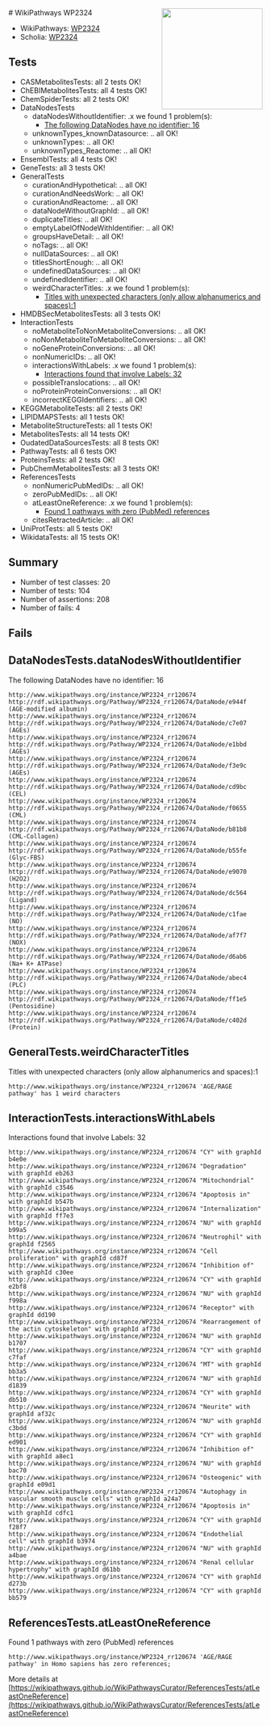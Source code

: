 <img style="float: right; width: 200px" src="https://upload.wikimedia.org/wikipedia/commons/thumb/8/83/Wplogo_with_text_500.png/640px-Wplogo_with_text_500.png" />
# WikiPathways WP2324

* WikiPathways: [WP2324](https://wikipathways.org/pathways/WP2324)
* Scholia: [WP2324](https://scholia.toolforge.org/wikipathways/WP2324)
## Tests
* CASMetabolitesTests: all 2 tests OK!
* ChEBIMetabolitesTests: all 4 tests OK!
* ChemSpiderTests: all 2 tests OK!
* DataNodesTests
    * dataNodesWithoutIdentifier: .x we found 1 problem(s):
        * [The following DataNodes have no identifier: 16](#8792c496)
    * unknownTypes_knownDatasource: .. all OK!
    * unknownTypes: .. all OK!
    * unknownTypes_Reactome: .. all OK!
* EnsemblTests: all 4 tests OK!
* GeneTests: all 3 tests OK!
* GeneralTests
    * curationAndHypothetical: .. all OK!
    * curationAndNeedsWork: .. all OK!
    * curationAndReactome: .. all OK!
    * dataNodeWithoutGraphId: .. all OK!
    * duplicateTitles: .. all OK!
    * emptyLabelOfNodeWithIdentifier: .. all OK!
    * groupsHaveDetail: .. all OK!
    * noTags: .. all OK!
    * nullDataSources: .. all OK!
    * titlesShortEnough: .. all OK!
    * undefinedDataSources: .. all OK!
    * undefinedIdentifier: .. all OK!
    * weirdCharacterTitles: .x we found 1 problem(s):
        * [Titles with unexpected characters (only allow alphanumerics and spaces):1](#fda87b3f)
* HMDBSecMetabolitesTests: all 3 tests OK!
* InteractionTests
    * noMetaboliteToNonMetaboliteConversions: .. all OK!
    * noNonMetaboliteToMetaboliteConversions: .. all OK!
    * noGeneProteinConversions: .. all OK!
    * nonNumericIDs: .. all OK!
    * interactionsWithLabels: .x we found 1 problem(s):
        * [Interactions found that involve Labels: 32](#fe97a8f8)
    * possibleTranslocations: .. all OK!
    * noProteinProteinConversions: .. all OK!
    * incorrectKEGGIdentifiers: .. all OK!
* KEGGMetaboliteTests: all 2 tests OK!
* LIPIDMAPSTests: all 1 tests OK!
* MetaboliteStructureTests: all 1 tests OK!
* MetabolitesTests: all 14 tests OK!
* OudatedDataSourcesTests: all 8 tests OK!
* PathwayTests: all 6 tests OK!
* ProteinsTests: all 2 tests OK!
* PubChemMetabolitesTests: all 3 tests OK!
* ReferencesTests
    * nonNumericPubMedIDs: .. all OK!
    * zeroPubMedIDs: .. all OK!
    * atLeastOneReference: .x we found 1 problem(s):
        * [Found 1 pathways with zero (PubMed) references](#d0a459f0)
    * citesRetractedArticle: .. all OK!
* UniProtTests: all 5 tests OK!
* WikidataTests: all 15 tests OK!


## Summary

* Number of test classes: 20
* Number of tests: 104
* Number of assertions: 208
* Number of fails: 4

## Fails

<a name="8792c496" />

## DataNodesTests.dataNodesWithoutIdentifier

The following DataNodes have no identifier: 16
```
http://www.wikipathways.org/instance/WP2324_rr120674 http://rdf.wikipathways.org/Pathway/WP2324_rr120674/DataNode/e944f (AGE-modified albumin)
http://www.wikipathways.org/instance/WP2324_rr120674 http://rdf.wikipathways.org/Pathway/WP2324_rr120674/DataNode/c7e07 (AGEs)
http://www.wikipathways.org/instance/WP2324_rr120674 http://rdf.wikipathways.org/Pathway/WP2324_rr120674/DataNode/e1bbd (AGEs)
http://www.wikipathways.org/instance/WP2324_rr120674 http://rdf.wikipathways.org/Pathway/WP2324_rr120674/DataNode/f3e9c (AGEs)
http://www.wikipathways.org/instance/WP2324_rr120674 http://rdf.wikipathways.org/Pathway/WP2324_rr120674/DataNode/cd9bc (CEL)
http://www.wikipathways.org/instance/WP2324_rr120674 http://rdf.wikipathways.org/Pathway/WP2324_rr120674/DataNode/f0655 (CML)
http://www.wikipathways.org/instance/WP2324_rr120674 http://rdf.wikipathways.org/Pathway/WP2324_rr120674/DataNode/b81b8 (CML-Collagen)
http://www.wikipathways.org/instance/WP2324_rr120674 http://rdf.wikipathways.org/Pathway/WP2324_rr120674/DataNode/b55fe (Glyc-FBS)
http://www.wikipathways.org/instance/WP2324_rr120674 http://rdf.wikipathways.org/Pathway/WP2324_rr120674/DataNode/e9070 (H2O2)
http://www.wikipathways.org/instance/WP2324_rr120674 http://rdf.wikipathways.org/Pathway/WP2324_rr120674/DataNode/dc564 (Ligand)
http://www.wikipathways.org/instance/WP2324_rr120674 http://rdf.wikipathways.org/Pathway/WP2324_rr120674/DataNode/c1fae (NO)
http://www.wikipathways.org/instance/WP2324_rr120674 http://rdf.wikipathways.org/Pathway/WP2324_rr120674/DataNode/af7f7 (NOX)
http://www.wikipathways.org/instance/WP2324_rr120674 http://rdf.wikipathways.org/Pathway/WP2324_rr120674/DataNode/d6ab6 (Na+ K+ ATPase)
http://www.wikipathways.org/instance/WP2324_rr120674 http://rdf.wikipathways.org/Pathway/WP2324_rr120674/DataNode/abec4 (PLC)
http://www.wikipathways.org/instance/WP2324_rr120674 http://rdf.wikipathways.org/Pathway/WP2324_rr120674/DataNode/ff1e5 (Pentosidine)
http://www.wikipathways.org/instance/WP2324_rr120674 http://rdf.wikipathways.org/Pathway/WP2324_rr120674/DataNode/c402d (Protein)
```

<a name="fda87b3f" />

## GeneralTests.weirdCharacterTitles

Titles with unexpected characters (only allow alphanumerics and spaces):1
```
http://www.wikipathways.org/instance/WP2324_rr120674 'AGE/RAGE pathway' has 1 weird characters
```

<a name="fe97a8f8" />

## InteractionTests.interactionsWithLabels

Interactions found that involve Labels: 32
```
http://www.wikipathways.org/instance/WP2324_rr120674 "CY" with graphId b4e0e
http://www.wikipathways.org/instance/WP2324_rr120674 "Degradation" with graphId eb263
http://www.wikipathways.org/instance/WP2324_rr120674 "Mitochondrial" with graphId c3546
http://www.wikipathways.org/instance/WP2324_rr120674 "Apoptosis in" with graphId b547b
http://www.wikipathways.org/instance/WP2324_rr120674 "Internalization" with graphId ff7e3
http://www.wikipathways.org/instance/WP2324_rr120674 "NU" with graphId b99a5
http://www.wikipathways.org/instance/WP2324_rr120674 "Neutrophil" with graphId f2565
http://www.wikipathways.org/instance/WP2324_rr120674 "Cell proliferation" with graphId cd87f
http://www.wikipathways.org/instance/WP2324_rr120674 "Inhibition of" with graphId c30ee
http://www.wikipathways.org/instance/WP2324_rr120674 "CY" with graphId e2bf8
http://www.wikipathways.org/instance/WP2324_rr120674 "NU" with graphId f998a
http://www.wikipathways.org/instance/WP2324_rr120674 "Receptor" with graphId dd190
http://www.wikipathways.org/instance/WP2324_rr120674 "Rearrangement of the actin cytoskeleton" with graphId af73d
http://www.wikipathways.org/instance/WP2324_rr120674 "NU" with graphId b1707
http://www.wikipathways.org/instance/WP2324_rr120674 "CY" with graphId c7faf
http://www.wikipathways.org/instance/WP2324_rr120674 "MT" with graphId bb3a5
http://www.wikipathways.org/instance/WP2324_rr120674 "NU" with graphId d1839
http://www.wikipathways.org/instance/WP2324_rr120674 "CY" with graphId db510
http://www.wikipathways.org/instance/WP2324_rr120674 "Neurite" with graphId af32c
http://www.wikipathways.org/instance/WP2324_rr120674 "NU" with graphId c3bdd
http://www.wikipathways.org/instance/WP2324_rr120674 "CY" with graphId ed901
http://www.wikipathways.org/instance/WP2324_rr120674 "Inhibition of" with graphId a8ec1
http://www.wikipathways.org/instance/WP2324_rr120674 "NU" with graphId bac70
http://www.wikipathways.org/instance/WP2324_rr120674 "Osteogenic" with graphId e09d1
http://www.wikipathways.org/instance/WP2324_rr120674 "Autophagy in vascular smooth muscle cells" with graphId a24a7
http://www.wikipathways.org/instance/WP2324_rr120674 "Apoptosis in" with graphId cdfc1
http://www.wikipathways.org/instance/WP2324_rr120674 "CY" with graphId f28f7
http://www.wikipathways.org/instance/WP2324_rr120674 "Endothelial cell" with graphId b3974
http://www.wikipathways.org/instance/WP2324_rr120674 "NU" with graphId a4bae
http://www.wikipathways.org/instance/WP2324_rr120674 "Renal cellular hypertrophy" with graphId d61bb
http://www.wikipathways.org/instance/WP2324_rr120674 "CY" with graphId d273b
http://www.wikipathways.org/instance/WP2324_rr120674 "CY" with graphId bb579
```

<a name="d0a459f0" />

## ReferencesTests.atLeastOneReference

Found 1 pathways with zero (PubMed) references
```
http://www.wikipathways.org/instance/WP2324_rr120674 'AGE/RAGE pathway' in Homo sapiens has zero references; 
```

More details at [https://wikipathways.github.io/WikiPathwaysCurator/ReferencesTests/atLeastOneReference](https://wikipathways.github.io/WikiPathwaysCurator/ReferencesTests/atLeastOneReference)

